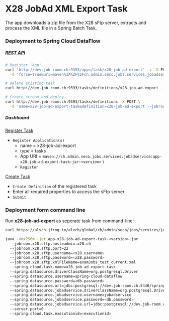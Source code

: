# X28 JobAd XML Export Task 

The app downloads a zip file from the X28 sFtp server, extracts and process the XML file in a Spring Batch Task. 

### Deployment to Spring Cloud DataFlow


##### [REST API](https://docs.spring.io/spring-cloud-dataflow/docs/current/reference/htmlsingle/#api-guide-resources-index) 

```bash
# Register 'App'
curl 'http://dev.job-room.ch:9393/apps/task/x28-job-ad-export' -i -X POST \
  -d 'force=true&uri=maven%3A%2F%2Fch.admin.seco.jobs.services.jobadservice%3Aapp-x28-job-ad-export-task%3A<version>'

# Delete existing task
curl http://dev.job-room.ch:9393/tasks/definitions/x28-job-ad-export -i -X DELETE

# Create stream and deploy
curl http://dev.job-room.ch:9393/tasks/definitions -X POST \
  -d 'name=x28-job-ad-export-task&definition=x28-job-ad-export --jobroom.x28.sftp.port="22" --jobroom.x28.sftp.host="admin.x28.ch" --jobroom.x28.sftp.username="<username>" --jobroom.x28.sftp.password="<password>"'
```

##### Dashboard

[Register Task](http://dev.job-room.ch:9393/dashboard/#/apps)

- `Register Application(s)`
  - name = x28-job-ad-export
  - type = tasks
  - App URI = `maven://ch.admin.seco.jobs.services.jobadservice:app-x28-job-ad-export-task:jar:<version>` \
  - `Register` 

[Create Task](http://dev.job-room.ch:9393/dashboard/#/tasks/apps)
- `Create Definition` of the registered task
- Enter all required properties to access the sFtp server
- `Submit`


### Deployment form command line
Run **x28-job-ad-export** as seperate task from command-line:

```bash
curl https://alvch.jfrog.io/alvch/global/ch/admin/seco/jobs/services/jobadservice/app-x28-job-ad-export-task/<version>/app-x28-job-ad-export-task-<version>.jar

java -Xmx256m -jar app-x28-job-ad-export-task-<version>.jar 
  --jobroom.x28.sftp.host=admin.x28.ch
  --jobroom.x28.sftp.port=22
  --jobroom.x28.sftp.username=<x28.username>
  --jobroom.x28.sftp.password=<x28.password>
  --jobroom.x28.sftp.xmlFileName=avamJobs_test_current.xml
  --spring.cloud.task.name=x28-job-ad-export-task
  --spring.datasource.driverClassName=org.postgresql.Driver
  --spring.datasource.username=spring-cloud-dataflow
  --spring.datasource.password=<db.password>
  --spring.datasource.url=jdbc:postgresql://dev.job-room.ch:5440/spring-cloud-dataflow
  --spring.datasource.jobadservice.driverClassName=org.postgresql.Driver
  --spring.datasource.jobadservice.username=jobadservice
  --spring.datasource.jobadservice.password=<db.password>
  --spring.datasource.jobadservice.url=jdbc:postgresql://dev.job-room.ch:5439/jobadservice
  --server.port=0
  --spring.cloud.task.executionid=<executionid>
```
